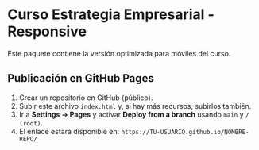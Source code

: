 
# Curso Estrategia Empresarial - Responsive

Este paquete contiene la versión optimizada para móviles del curso.

## Publicación en GitHub Pages

1. Crear un repositorio en GitHub (público).
2. Subir este archivo `index.html` y, si hay más recursos, subirlos también.
3. Ir a **Settings → Pages** y activar **Deploy from a branch** usando `main` y `/ (root)`.
4. El enlace estará disponible en: `https://TU-USUARIO.github.io/NOMBRE-REPO/`
